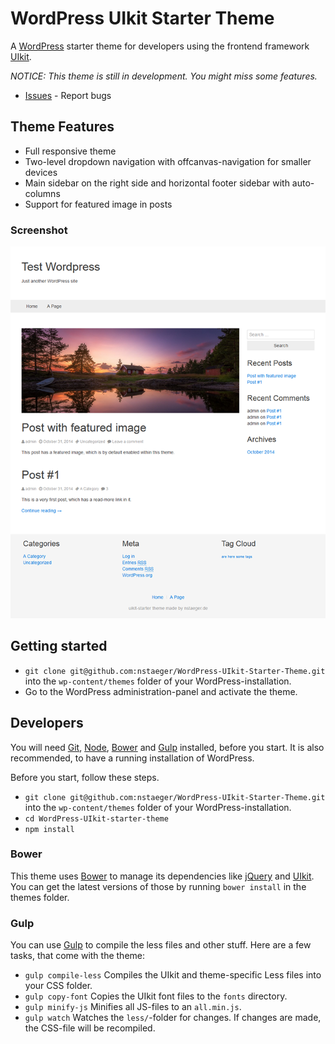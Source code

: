 # WordPress UIkit Starter Theme

A [WordPress](http://www.wordpress.org) starter theme for developers using the frontend framework [UIkit](http://www.getuikit.com).

_NOTICE: This theme is still in development. You might miss some features._

- [Issues](https://github.com/nstaeger/WordPress-UIkit-Starter-Theme/issues) - Report bugs

## Theme Features

- Full responsive theme
- Two-level dropdown navigation with offcanvas-navigation for smaller devices
- Main sidebar on the right side and horizontal footer sidebar with auto-columns
- Support for featured image in posts

### Screenshot

![Screenshot](/screenshot.png)


## Getting started

- `git clone git@github.com:nstaeger/WordPress-UIkit-Starter-Theme.git` into the `wp-content/themes` folder of your WordPress-installation.
- Go to the WordPress administration-panel and activate the theme.


## Developers

You will need [Git](http://git-scm.com/), [Node](http://nodejs.org/), [Bower](http://bower.io/) and [Gulp](http://gulpjs.com/) installed, before you start. It is also recommended, to have a running installation of WordPress.

Before you start, follow these steps.

- `git clone git@github.com:nstaeger/WordPress-UIkit-Starter-Theme.git` into the `wp-content/themes` folder of your WordPress-installation.
- `cd WordPress-UIkit-starter-theme`
- `npm install`

### Bower

This theme uses [Bower](http://bower.io/) to manage its dependencies like [jQuery](http://jquery.com/) and [UIkit](http://getuikit.com/). You can get the latest versions of those by running `bower install` in the themes folder.

### Gulp

You can use [Gulp](http://gulpjs.com/) to compile the less files and other stuff. Here are a few tasks, that come with the theme:

- `gulp compile-less` Compiles the UIkit and theme-specific Less files into your CSS folder.
- `gulp copy-font` Copies the UIkit font files to the `fonts` directory.
- `gulp minify-js` Minifies all JS-files to an `all.min.js`.
- `gulp watch` Watches the `less/`-folder for changes. If changes are made, the CSS-file will be recompiled.
